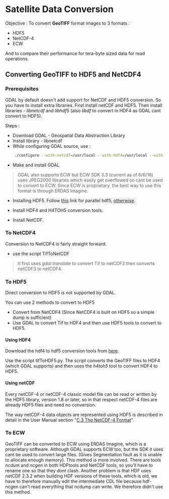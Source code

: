 # Satellite Data Conversion

Objective :  To convert __GeoTIFF__ format images to 3 formats :

* HDF5
* NetCDF-4
* ECW

And to compare their performance for tera-byte sized data for read operations.

## Converting GeoTIFF to HDF5 and NetCDF4

### Prerequisites

GDAL by default doesn't add support for NetCDF and HDF5 conversion. So you have to install extra libraries. First install netCDF and HDF5. Then install libraries - _libnetcdf_ and _libhdf5_ (also _libdf_ to convert in HDF4 as GDAL cant convert to HDF5).

Steps : 

* Download GDAL - Geospatial Data Abstraction Library
* Install library - libnetcdf
* While configuring GDAL source, use :

```bash
	./configure --with-netcdf=/usr/local --with-hdf4=/usr/local --with-hdf5=/usr/local
```

* Make and install GDAL

> GDAL also supports ECW but ECW SDK 3.3 (current as of 6/6/16) uses JPEG2000 libraries which easily get overflowed so cant be used to convert to ECW. Since ECW is proprietary, the best way to use this format is through ERDAS Imagine.

* Installing HDF5. Follow [this](https://www.hdfgroup.org/ftp/HDF5/releases/hdf5-1.10/hdf5-1.10.0-patch1/src/unpacked/release_docs/INSTALL_parallel) link for parallel hdf5, [otherwise](https://www.hdfgroup.org/ftp/HDF5/releases/hdf5-1.10/hdf5-1.10.0-patch1/src/unpacked/release_docs/INSTALL).

* Install HDF4 and H4TOH5 conversion tools.

* Install NetCDF.

### To NetCDF4

Conversion to NetCDF4 is fairly straight forward.

* use the script TifToNetCDF

> It first uses _gdal translate_ to convert Tif to netCDF3 then converts netCDF3 to netCDF4.

### To HDF5

Direct conversion to HDF5 is not supported by GDAL.

You can use 2 methods to convert to HDF5

* Convert from NetCDF4 (Since NetCDF4 is built on HDF5 so a simple dump is sufficient)
* Use GDAL to convert Tif to HDF4 and then use HDF5 tools to convert to HDF5.

#### Using HDF4

Download the hdf4 to hdf5 conversion tools from [here](https://www.hdfgroup.org/h4toh5/libh4toh5.html).

Use the script tifToHDF5.py. The script converts the GeoTIFF files to HDF4 (which GDAL supports) and then uses the _h4toh5_ tool to convert HDF4 to HDF5. 

#### Using netCDF

Every netCDF-4 or netCDF-4 classic model file can be read or written by the HDF5 library, version 1.8 or later, so in that respect netCDF-4 files are already HDF5 files and need no conversion.

The way netCDF-4 data objects are represented using HDF5 is described in detail in the User Manual section "[C.3 The NetCDF-4 Format](http://www.unidata.ucar.edu/software/netcdf/docs/netcdf.html#NetCDF_002d4-Format)".

### To ECW

GeoTIFF can be converted to ECW using ERDAS Imagine, which is a proprietary software. Although GDAL supports ECW too, but the SDK it uses cant be used to convert large files. (Gives Segmentation fault as it is unable to allocate enough memory).
This method is more involved. There are tools _ncdum_ and _ncgen_ in both HDFtools and NetCDF tools, so you'll have to rename one so that they dont clash. Another problem is that HDF uses netCDF 2.3.2 when building HDF versions of these tools, which is old, we have to therefore manually edit the intermediate CDL file because hdf-ncgen can't read everything that ncdump can write.
We therefore didn't use this method.

